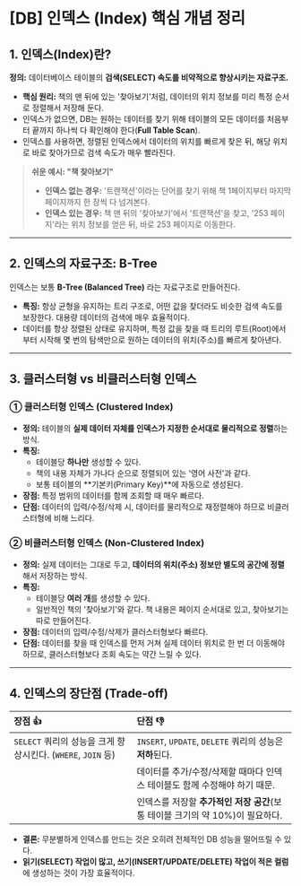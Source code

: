 # [DB] 인덱스 (Index) 핵심 개념 정리

## 1. 인덱스(Index)란?

**정의:** 데이터베이스 테이블의 **검색(SELECT) 속도를 비약적으로 향상시키는 자료구조.**

-   **핵심 원리:** 책의 맨 뒤에 있는 '찾아보기'처럼, 데이터의 위치 정보를 미리 특정 순서로 정렬해서 저장해 둔다.
-   인덱스가 없으면, DB는 원하는 데이터를 찾기 위해 테이블의 모든 데이터를 처음부터 끝까지 하나씩 다 확인해야 한다(**Full Table Scan**).
-   인덱스를 사용하면, 정렬된 인덱스에서 데이터의 위치를 빠르게 찾은 뒤, 해당 위치로 바로 찾아가므로 검색 속도가 매우 빨라진다.

> **쉬운 예시: "책 찾아보기"**
> -   **인덱스 없는 경우:** '트랜잭션'이라는 단어를 찾기 위해 책 1페이지부터 마지막 페이지까지 한 장씩 다 넘겨본다.
> -   **인덱스 있는 경우:** 책 맨 뒤의 '찾아보기'에서 '트랜잭션'을 찾고, '253 페이지'라는 위치 정보를 얻은 뒤, 바로 253 페이지로 이동한다.

---

## 2. 인덱스의 자료구조: B-Tree

인덱스는 보통 **B-Tree (Balanced Tree)** 라는 자료구조로 만들어진다.

-   **특징:** 항상 균형을 유지하는 트리 구조로, 어떤 값을 찾더라도 비슷한 검색 속도를 보장한다. 대용량 데이터의 검색에 매우 효율적이다.
-   데이터를 항상 정렬된 상태로 유지하며, 특정 값을 찾을 때 트리의 루트(Root)에서부터 시작해 몇 번의 탐색만으로 원하는 데이터의 위치(주소)를 빠르게 찾아낸다.


---

## 3. 클러스터형 vs 비클러스터형 인덱스



### ① 클러스터형 인덱스 (Clustered Index)

-   **정의:** 테이블의 **실제 데이터 자체를 인덱스가 지정한 순서대로 물리적으로 정렬**하는 방식.
-   **특징:**
    -   테이블당 **하나만** 생성할 수 있다.
    -   책의 내용 자체가 가나다 순으로 정렬되어 있는 '영어 사전'과 같다.
    -   보통 테이블의 **기본키(Primary Key)**에 자동으로 생성된다.
-   **장점:** 특정 범위의 데이터를 함께 조회할 때 매우 빠르다.
-   **단점:** 데이터의 입력/수정/삭제 시, 데이터를 물리적으로 재정렬해야 하므로 비클러스터형에 비해 느리다.

### ② 비클러스터형 인덱스 (Non-Clustered Index)

-   **정의:** 실제 데이터는 그대로 두고, **데이터의 위치(주소) 정보만 별도의 공간에 정렬**해서 저장하는 방식.
-   **특징:**
    -   테이블당 **여러 개**를 생성할 수 있다.
    -   일반적인 책의 '찾아보기'와 같다. 책 내용은 페이지 순서대로 있고, 찾아보기는 따로 만들어진다.
-   **장점:** 데이터의 입력/수정/삭제가 클러스터형보다 빠르다.
-   **단점:** 데이터를 찾을 때 인덱스를 먼저 거쳐 실제 데이터 위치로 한 번 더 이동해야 하므로, 클러스터형보다 조회 속도는 약간 느릴 수 있다.

---

## 4. 인덱스의 장단점 (Trade-off)

| 장점 👍 | 단점 👎 |
| :--- | :--- |
| `SELECT` 쿼리의 성능을 크게 향상시킨다. (`WHERE`, `JOIN` 등) | `INSERT`, `UPDATE`, `DELETE` 쿼리의 성능은 **저하**된다. |
| | 데이터를 추가/수정/삭제할 때마다 인덱스 테이블도 함께 수정해야 하기 때문. |
| | 인덱스를 저장할 **추가적인 저장 공간**(보통 테이블 크기의 약 10%)이 필요하다. |

-   **결론:** 무분별하게 인덱스를 만드는 것은 오히려 전체적인 DB 성능을 떨어뜨릴 수 있다.
-   **읽기(SELECT) 작업이 많고, 쓰기(INSERT/UPDATE/DELETE) 작업이 적은 컬럼**에 생성하는 것이 가장 효율적이다.
